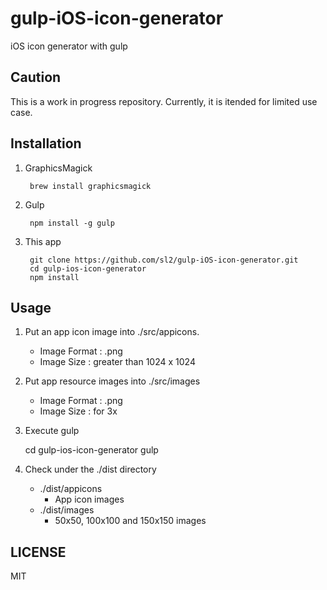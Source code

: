 gulp-iOS-icon-generator
=======================

iOS icon generator with gulp

## Caution

This is a work in progress repository. Currently, it is itended for limited use case.


## Installation

1. GraphicsMagick

        brew install graphicsmagick

2. Gulp

        npm install -g gulp

3. This app

        git clone https://github.com/sl2/gulp-iOS-icon-generator.git
        cd gulp-ios-icon-generator
        npm install

## Usage

1. Put an app icon image into ./src/appicons.
    
    - Image Format : .png
    - Image Size : greater than 1024 x 1024

2. Put app resource images into ./src/images

    - Image Format : .png
    - Image Size : for 3x

3. Execute gulp
    
    cd gulp-ios-icon-generator
    gulp

4. Check under the ./dist directory
    - ./dist/appicons
        - App icon images
    - ./dist/images
        - 50x50, 100x100 and 150x150 images


## LICENSE

MIT




